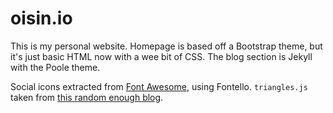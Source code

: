 # oisin.io

This is my personal website. Homepage is based off a Bootstrap theme, but it's just basic HTML now with a wee bit of CSS. The blog section is Jekyll with the Poole theme.

Social icons extracted from [Font Awesome](https://fontawesome.com/license/free), using Fontello. `triangles.js` taken from [this random enough blog](https://www.cssscript.com/interactive-colorful-triangle-background-with-javascript-and-canvas-triangles-js/).
